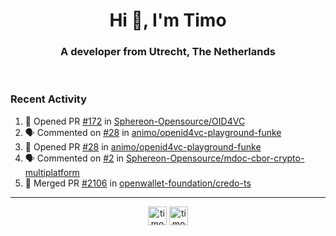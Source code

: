 <h1 align="center">Hi 👋, I'm Timo</h1>
<h3 align="center">A developer from Utrecht, The Netherlands</h3>
<br/>
<!-- https://github.com/rahuldkjain/github-profile-readme-generator --!>

<!--  <p align="left"><img src="https://github-readme-stats.vercel.app/api?username=timoglastra&show_icons=true&count_private=true&" alt="timoglastra" /></p> --!>

<!--
Github language stats
<p align="left"><img src="https://github-readme-stats.vercel.app/api/top-langs/?username=timoglastra&layout=compact" alt="timoglastra" /><p>
-->

<!-- Codestats language stats -->
<!-- <p align="left"><img src="https://codestats-readme.vercel.app/api/top-langs/?username=timoglastra&layout=compact&language_count=12" alt="timoglastra" /><p>    --!>
  
<h3>Recent Activity</h3>

<!--START_SECTION:activity-->
1. 💪 Opened PR [#172](https://github.com/Sphereon-Opensource/OID4VC/pull/172) in [Sphereon-Opensource/OID4VC](https://github.com/Sphereon-Opensource/OID4VC)
2. 🗣 Commented on [#28](https://github.com/animo/openid4vc-playground-funke/pull/28#issuecomment-2496110621) in [animo/openid4vc-playground-funke](https://github.com/animo/openid4vc-playground-funke)
3. 💪 Opened PR [#28](https://github.com/animo/openid4vc-playground-funke/pull/28) in [animo/openid4vc-playground-funke](https://github.com/animo/openid4vc-playground-funke)
4. 🗣 Commented on [#2](https://github.com/Sphereon-Opensource/mdoc-cbor-crypto-multiplatform/issues/2#issuecomment-2496079575) in [Sphereon-Opensource/mdoc-cbor-crypto-multiplatform](https://github.com/Sphereon-Opensource/mdoc-cbor-crypto-multiplatform)
5. 🎉 Merged PR [#2106](https://github.com/openwallet-foundation/credo-ts/pull/2106) in [openwallet-foundation/credo-ts](https://github.com/openwallet-foundation/credo-ts)
<!--END_SECTION:activity-->

---

<p align="center">
<a href="https://twitter.com/timoglastra" target="blank"><img align="center" src="https://cdn.jsdelivr.net/npm/simple-icons@3.0.1/icons/twitter.svg" alt="timoglastra" height="30" width="30" /></a>
<a href="https://linkedin.com/in/timoglastra" target="blank"><img align="center" src="https://cdn.jsdelivr.net/npm/simple-icons@3.0.1/icons/linkedin.svg" alt="timoglastra" height="30" width="30" /></a>
</p>




